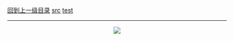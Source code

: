 [回到上一级目录](https://github.com/zhaochenyou/Way-to-Algorithm/blob/master/Chapter-1-Sort/README.md)
[src](https://github.com/zhaochenyou/Way-to-Algorithm/raw/master/Chapter-1-Sort/src/InsertSort.hpp)
[test](https://github.com/zhaochenyou/Way-to-Algorithm/raw/master/Chapter-1-Sort/src/InsertSort.cpp)

----------
<p align="center"><img src="https://github.com/zhaochenyou/Way-to-Algorithm/raw/master/Chapter-1-Sort/res/InsertSort.png" /></p>

